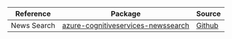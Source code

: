 | Reference | Package | Source |
|---|---|---|
|News Search|[azure-cognitiveservices-newssearch](https://repo1.maven.org/maven2/com/microsoft/azure/cognitiveservices/azure-cognitiveservices-newssearch)|[Github](https://github.com/Azure/azure-sdk-for-java)|
